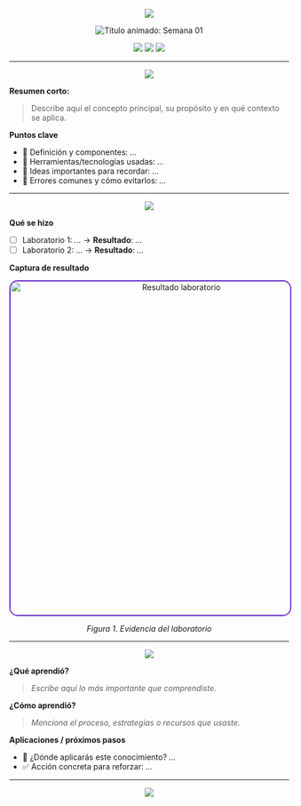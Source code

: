 <!-- HEADER con ola animada -->
<p align="center">
  <img src="https://capsule-render.vercel.app/api?type=waving&color=6D28D9&height=120&section=header&text=📒%20Semana%2001&fontSize=38&fontColor=ffffff&animation=fadeIn" />
</p>

<!-- Título animado con typing -->
<p align="center">
  <img src="https://readme-typing-svg.demolab.com?font=Fira+Code&size=34&duration=2200&pause=900&color=6D28D9&center=true&vCenter=true&width=800&lines=%F0%9F%93%92+Semana+01;%E2%9C%8D%EF%B8%8F+Estudiante%3A+Huam%C3%A1n+Rojas+Jhordan+Armando" alt="Título animado: Semana 01" />
</p>

<p align="center">
  <img src="https://img.shields.io/badge/Bitácora-Semanal-6d28d9?style=for-the-badge">
  <img src="https://img.shields.io/badge/Estado-En%20curso-22d3ee?style=for-the-badge">
  <img src="https://img.shields.io/badge/Labs-Resultados-10b981?style=for-the-badge">
</p>

---

<!-- SECCIÓN 1 -->
<p align="center">
  <img src="https://capsule-render.vercel.app/api?type=rect&color=22D3EE&height=60&section=header&text=📘%20Tema%20aprendido&fontSize=25&fontColor=ffffff&animation=fadeIn" />
</p>

**Resumen corto:**  
> Describe aquí el concepto principal, su propósito y en qué contexto se aplica.

**Puntos clave**
- 🧩 Definición y componentes: _…_
- 🔧 Herramientas/tecnologías usadas: _…_
- 🧠 Ideas importantes para recordar: _…_
- 🚧 Errores comunes y cómo evitarlos: _…_

---

<!-- SECCIÓN 2 -->
<p align="center">
  <img src="https://capsule-render.vercel.app/api?type=rect&color=10B981&height=60&section=header&text=🧪%20Ejercicios%20de%20laboratorio&fontSize=25&fontColor=ffffff&animation=fadeIn" />
</p>

**Qué se hizo**
- [ ] Laboratorio 1: _…_ → **Resultado**: _…_
- [ ] Laboratorio 2: _…_ → **Resultado**: _…_

**Captura de resultado**

<p align="center">
  <img src="img/imagen01.jpg" alt="Resultado laboratorio" width="600" style="border-radius:15px; border:2px solid #6d28d9;" />
</p>

<p align="center"><em>Figura 1. Evidencia del laboratorio</em></p>

---

<!-- SECCIÓN 3 -->
<p align="center">
  <img src="https://capsule-render.vercel.app/api?type=rect&color=F59E0B&height=60&section=header&text=🤔%20Reflexión&fontSize=25&fontColor=ffffff&animation=fadeIn" />
</p>

**¿Qué aprendió?**  
> _Escribe aquí lo más importante que comprendiste._

**¿Cómo aprendió?**  
> _Menciona el proceso, estrategias o recursos que usaste._

**Aplicaciones / próximos pasos**  
- 🔗 ¿Dónde aplicarás este conocimiento? _…_  
- ✅ Acción concreta para reforzar: _…_

---

<!-- FOOTER con ola -->
<p align="center">
  <img src="https://capsule-render.vercel.app/api?type=waving&color=6D28D9&height=120&section=footer" />
</p>



